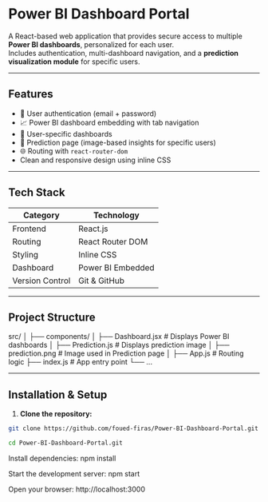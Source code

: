 # Power BI Dashboard Portal

A React-based web application that provides secure access to multiple **Power BI dashboards**, personalized for each user.  
Includes authentication, multi-dashboard navigation, and a **prediction visualization module** for specific users.

---

## Features

- 🔐 User authentication (email + password)  
- 📈 Power BI dashboard embedding with tab navigation  
- 👤 User-specific dashboards  
- 🧠 Prediction page (image-based insights for specific users)  
- 🌐 Routing with `react-router-dom`  
-  Clean and responsive design using inline CSS

---

## Tech Stack

| Category   | Technology         |
|------------|------------------|
| Frontend   | React.js          |
| Routing    | React Router DOM  |
| Styling    | Inline CSS        |
| Dashboard  | Power BI Embedded |
| Version Control | Git & GitHub |

---

## Project Structure
src/
│
├── components/
│ ├── Dashboard.jsx # Displays Power BI dashboards
│ ├── Prediction.js # Displays prediction image
│ ├── prediction.png # Image used in Prediction page
│
├── App.js # Routing logic
├── index.js # App entry point
└── ...


---

## Installation & Setup

1. **Clone the repository:**
```bash
git clone https://github.com/foued-firas/Power-BI-Dashboard-Portal.git

cd Power-BI-Dashboard-Portal.git
```
Install dependencies:
npm install


Start the development server:
npm start

Open your browser:
http://localhost:3000
